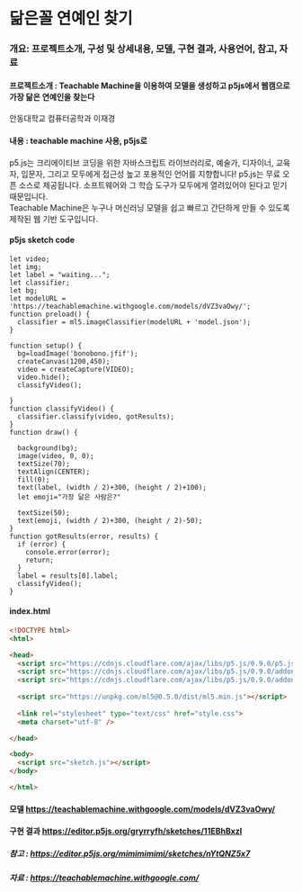 닮은꼴 연예인 찾기
==========
### 개요: 프로젝트소개, 구성 및 상세내용, 모델, 구현 결과, 사용언어, 참고, 자료 
#### **프로젝트소개** : Teachable Machine을 이용하여 모델을 생성하고 p5js에서 웹캠으로 가장 닮은 연예인을 찾는다
안동대학교 컴퓨터공학과 이재경   

#### **내용** : teachable machine 사용, p5js로   
p5.js는 크리에이티브 코딩을 위한 자바스크립트 라이브러리로, 예술가, 디자이너, 교육자, 입문자, 그리고 모두에게 접근성 높고 포용적인 언어를 지향합니다! p5.js는 무료 오픈 소스로 제공됩니다. 소프트웨어와 그 학습 도구가 모두에게 열려있어야 된다고 믿기 때문입니다.   
Teachable Machine은 누구나 머신러닝 모델을 쉽고 빠르고 간단하게 만들 수 있도록 제작된 웹 기반 도구입니다.



#### p5js sketch code

``` p5js
let video;
let img;
let label = "waiting...";
let classifier;
let bg;
let modelURL = 'https://teachablemachine.withgoogle.com/models/dVZ3vaOwy/';
function preload() {
  classifier = ml5.imageClassifier(modelURL + 'model.json');
}

function setup() {
  bg=loadImage('bonobono.jfif');
  createCanvas(1200,450);
  video = createCapture(VIDEO);
  video.hide();
  classifyVideo();
  
}
function classifyVideo() {
  classifier.classify(video, gotResults);
}
function draw() { 
  
  background(bg);
  image(video, 0, 0);
  textSize(70);
  textAlign(CENTER);
  fill(0);
  text(label, (width / 2)+300, (height / 2)+100);
  let emoji="가장 닮은 사람은?"
 
  textSize(50);
  text(emoji, (width / 2)+300, (height / 2)-50);
}
function gotResults(error, results) {
  if (error) {
    console.error(error);
    return;
  }
  label = results[0].label;
  classifyVideo();
}

```
#### index.html
``` html
<!DOCTYPE html>
<html>

<head>
  <script src="https://cdnjs.cloudflare.com/ajax/libs/p5.js/0.9.0/p5.js"></script>
  <script src="https://cdnjs.cloudflare.com/ajax/libs/p5.js/0.9.0/addons/p5.dom.min.js"></script>
  <script src="https://cdnjs.cloudflare.com/ajax/libs/p5.js/0.9.0/addons/p5.sound.min.js"></script>
  
  <script src="https://unpkg.com/ml5@0.5.0/dist/ml5.min.js"></script>
  
  <link rel="stylesheet" type="text/css" href="style.css">
  <meta charset="utf-8" />

</head>

<body>
  <script src="sketch.js"></script>
</body>

</html>
```

#### 모델 https://teachablemachine.withgoogle.com/models/dVZ3vaOwy/
#### 구현 결과 https://editor.p5js.org/gryrryfh/sketches/11EBhBxzl
##### 참고 : https://editor.p5js.org/mimimimimi/sketches/nYtQNZ5x7
##### 자료 : https://teachablemachine.withgoogle.com/
